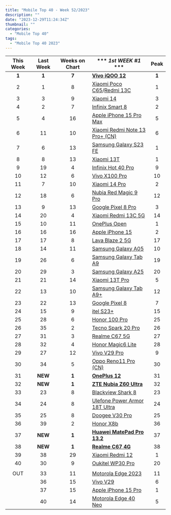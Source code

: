 ```yaml
---
title: "Mobile Top 40 - Week 52/2023"
description: ""
date: "2023-12-29T11:24:34Z"
thumbnail: ""
categories:
  - "Mobile Top 40"
tags:
  - "Mobile Top 40 2023"
---
```

<!--more-->
|**This Week**|**Last Week**|**Weeks on Chart**|*** *1st WEEK #1* ***|**Peak**|
|:----:|:----:|:----:|----|:----:|
|**1**|**1**|**7**|**[Vivo iQOO 12](https://www.gsmarena.com/vivo_iqoo_12-12691.php)**|**1**|
|2|1|8|[Xiaomi Poco C65](https://www.gsmarena.com/xiaomi_poco_c65-12684.php)/[Redmi 13C](https://www.gsmarena.com/xiaomi_redmi_13c-12689.php)|1|
|3|3|9|[Xiaomi 14](https://www.gsmarena.com/xiaomi_14-12626.php)|3|
|4|2|7|[Infinix Smart 8](https://www.gsmarena.com/infinix_smart_8-12642.php)|2|
|5|4|16|[Apple iPhone 15 Pro Max](https://www.gsmarena.com/apple_iphone_15_pro_max-12548.php)|5|
|6|11|10|[Xiaomi Redmi Note 13 Pro+ (CN)](https://www.gsmarena.com/xiaomi_redmi_note_13_pro+-12572.php)|6|
|7|6|13|[Samsung Galaxy S23 FE](https://www.gsmarena.com/samsung_galaxy_s23_fe-12520.php)|1|
|8|8|13|[Xiaomi 13T](https://www.gsmarena.com/xiaomi_13t-12389.php)|1|
|9|19|4|[Infinix Hot 40 Pro](https://www.gsmarena.com/infinix_hot_40_pro-12733.php)|9|
|10|12|6|[Vivo X100 Pro](https://www.gsmarena.com/vivo_x100_pro-12694.php)|10|
|11|7|10|[Xiaomi 14 Pro](https://www.gsmarena.com/xiaomi_14_pro-12643.php)|2|
|12|18|6|[Nubia Red Magic 9 Pro](https://www.gsmarena.com/zte_nubia_red_magic_9_pro-12709.php)|12|
|13|9|13|[Google Pixel 8 Pro](https://www.gsmarena.com/google_pixel_8_pro-12545.php)|3|
|14|20|4|[Xiaomi Redmi 13C 5G](https://www.gsmarena.com/xiaomi_redmi_13c_5g-12726.php)|14|
|15|10|11|[OnePlus Open](https://www.gsmarena.com/oneplus_open-12619.php)|1|
|16|16|16|[Apple iPhone 15](https://www.gsmarena.com/apple_iphone_15-12559.php)|2|
|17|17|8|[Lava Blaze 2 5G](https://www.gsmarena.com/lava_blaze_2_5g-12668.php)|17|
|18|14|11|[Samsung Galaxy A05](https://www.gsmarena.com/samsung_galaxy_a05-12583.php)|10|
|19|26|6|[Samsung Galaxy Tab A9](https://www.gsmarena.com/samsung_galaxy_tab_a9-12616.php)|19|
|20|29|3|[Samsung Galaxy A25](https://www.gsmarena.com/samsung_galaxy_a25-12555.php)|20|
|21|21|14|[Xiaomi 13T Pro](https://www.gsmarena.com/xiaomi_14_pro-12643.php)|5|
|22|13|10|[Samsung Galaxy Tab A9+](https://www.gsmarena.com/samsung_galaxy_tab_a9+-12617.php)|12|
|23|22|13|[Google Pixel 8](https://www.gsmarena.com/google_pixel_8-12546.php)|7|
|24|15|9|[itel S23+](https://www.gsmarena.com/itel_s23+-12571.php)|15|
|25|28|6|[Honor 100 Pro](https://www.gsmarena.com/honor_100_pro-12699.php)|25|
|26|35|2|[Tecno Spark 20 Pro](https://www.gsmarena.com/tecno_spark_20_pro-12747.php)|26|
|27|31|3|[Realme C67 5G](https://www.gsmarena.com/realme_c67_4g-12741.php)|27|
|28|32|4|[Honor Magic6 Lite](https://www.gsmarena.com/honor_magic6_lite-12730.php)|28|
|29|27|12|[Vivo V29 Pro](https://www.gsmarena.com/vivo_v29_pro-12608.php)|9|
|30|34|5|[Oppo Reno11 Pro (CN)](https://www.gsmarena.com/oppo_reno11_pro_(china)-12706.php)|30|
|31|**NEW**|**1**|**[OnePlus 12](https://www.gsmarena.com/oneplus_12-12725.php)**|31|
|32|**NEW**|**1**|**[ZTE Nubia Z60 Ultra](https://www.gsmarena.com/zte_nubia_z60_ultra-12751.php)**|32|
|33|23|8|[Blackview Shark 8](https://www.gsmarena.com/blackview_shark_8-12680.php)|23|
|34|24|8|[Ulefone Power Armor 18T Ultra](https://www.gsmarena.com/ulefone_power_armor_18t_ultra-12686.php)|24|
|35|25|8|[Doogee V30 Pro](https://www.gsmarena.com/doogee_v30_pro-12634.php)|25|
|36|39|2|[Honor X8b](https://www.gsmarena.com/honor_x8b-12748.php)|36|
|37|**NEW**|**1**|**[Huawei MatePad Pro 13.2](https://www.gsmarena.com/huawei_matepad_pro_13_2-12586.php)**|37|
|38|**NEW**|**1**|**[Realme C67 4G](https://www.gsmarena.com/realme_c67_4g-12741.php)**|38|
|39|38|29|[Xiaomi Redmi 12](https://www.gsmarena.com/xiaomi_redmi_12-12328.php)|1|
|40|30|9|[Oukitel WP30 Pro](https://www.gsmarena.com/oukitel_wp30_pro-12669.php)|20|
||||||
|OUT|33|11|[Motorola Edge 2023](https://www.gsmarena.com/motorola_edge_(2023)-12620.php)|11|
||36|15|[Vivo V29](https://www.gsmarena.com/vivo_v29-12461.php)|6|
||37|15|[Apple iPhone 15 Pro](https://www.gsmarena.com/apple_iphone_15_pro-12557.php)|1|
||40|14|[Motorola Edge 40 Neo](https://www.gsmarena.com/motorola_edge_40_neo-12467.php)|5|